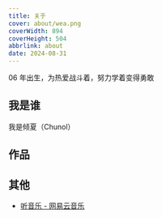 ```yaml
---
title: 关于
cover: about/wea.png
coverWidth: 894
coverHeight: 504
abbrlink: about
date: 2024-08-31
---
```


06 年出生，为热爱战斗着，努力学着变得勇敢

## 我是谁

我是倾夏（Chunol）

## 作品

<script src="https://store.chainwon.com/client.js"
data-id="63908420e127c076e239"
data-spacing="24"
data-offset="24"
        async></script>

## 其他

- [听音乐 - 网易云音乐](https://music.163.com/#/user/home?id=445421736)
